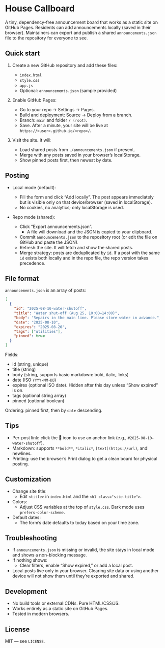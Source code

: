 # House Callboard

A tiny, dependency-free announcement board that works as a static site on GitHub Pages. Residents can add announcements locally (saved in their browser). Maintainers can export and publish a shared `announcements.json` file to the repository for everyone to see.

## Quick start

1. Create a new GitHub repository and add these files:
   - `index.html`
   - `style.css`
   - `app.js`
   - Optional: `announcements.json` (sample provided)

2. Enable GitHub Pages:
   - Go to your repo → Settings → Pages.
   - Build and deployment: Source → Deploy from a branch.
   - Branch: `main` and folder `/ (root)`.
   - Save. After a minute, your site will be live at `https://<user>.github.io/<repo>/`.

3. Visit the site. It will:
   - Load shared posts from `./announcements.json` if present.
   - Merge with any posts saved in your browser’s localStorage.
   - Show pinned posts first, then newest by date.

## Posting

- Local mode (default):
  - Fill the form and click “Add locally”. The post appears immediately but is visible only on that device/browser (saved in localStorage).
  - No cookies, no analytics; only localStorage is used.

- Repo mode (shared):
  - Click “Export announcements.json”.
    - A file will download and the JSON is copied to your clipboard.
  - Commit `announcements.json` to the repository root (or edit the file on GitHub and paste the JSON).
  - Refresh the site. It will fetch and show the shared posts.
  - Merge strategy: posts are deduplicated by `id`. If a post with the same `id` exists both locally and in the repo file, the repo version takes precedence.

## File format

`announcements.json` is an array of posts:

```json
[
  {
    "id": "2025-08-10-water-shutoff",
    "title": "Water shut-off (Aug 25, 10:00–14:00)",
    "body": "Repairs in the main line. Please store water in advance.",
    "date": "2025-08-10",
    "expires": "2025-08-26",
    "tags": ["utilities"],
    "pinned": true
  }
]
```

Fields:
- id (string, unique)
- title (string)
- body (string, supports basic markdown: bold, italic, links)
- date (ISO `YYYY-MM-DD`)
- expires (optional ISO date). Hidden after this day unless “Show expired” is on.
- tags (optional string array)
- pinned (optional boolean)

Ordering: pinned first, then by `date` descending.

## Tips

- Per-post link: click the 🔗 icon to use an anchor link (e.g., `#2025-08-10-water-shutoff`).
- Markdown: supports `**bold**`, `*italic*`, `[text](https://url)`, and newlines.
- Printing: use the browser’s Print dialog to get a clean board for physical posting.

## Customization

- Change site title:
  - Edit `<title>` in `index.html` and the `<h1 class="site-title">`.
- Colors:
  - Adjust CSS variables at the top of `style.css`. Dark mode uses `prefers-color-scheme`.
- Default dates:
  - The form’s date defaults to today based on your time zone.

## Troubleshooting

- If `announcements.json` is missing or invalid, the site stays in local mode and shows a non-blocking message.
- If nothing shows:
  - Clear filters, enable “Show expired,” or add a local post.
- Local posts live only in your browser. Clearing site data or using another device will not show them until they’re exported and shared.

## Development

- No build tools or external CDNs. Pure HTML/CSS/JS.
- Works entirely as a static site on GitHub Pages.
- Tested in modern browsers.

## License

MIT — see `LICENSE`.
